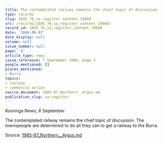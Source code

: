 ```yaml
---
title: The contemplated railway remains the chief topic of discussion
type: records
slug: 1845_76_sa_register_content_19660
url: /records/1845_76_sa_register_content_19660/
record_id: 1845_76_sa_register_content_19660
date: '1866-09-07'
date_display: null
volume: null
issue_number: null
page: '3'
article_type: news
issue_reference: 7 September 1866, page 3
people_mentioned: []
places_mentioned:
- Burra
topics:
- railway
- community action
source_document: 1985-87_Northern__Argus.md
publication_slug: sa-register
---
```


Kooringa News, 6 September

The contemplated railway remains the chief topic of discussion.  The townspeople are determined to do all they can to get a railway to the Burra.

Source: [1985-87_Northern__Argus.md](/downloads/markdown/1985-87_Northern__Argus.md)
